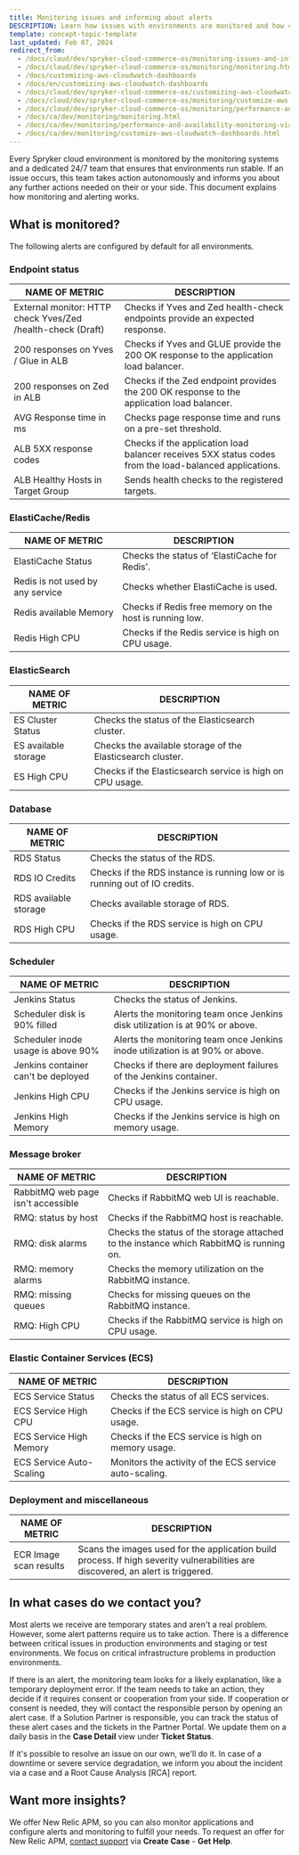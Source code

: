 ```yaml
---
title: Monitoring issues and informing about alerts
DESCRIPTION: Learn how issues with environments are monitored and how customers are informed about alerts on SCCOS
template: concept-topic-template
last_updated: Feb 07, 2024
redirect_from:
  - /docs/cloud/dev/spryker-cloud-commerce-os/monitoring-issues-and-informing-about-alerts.html
  - /docs/cloud/dev/spryker-cloud-commerce-os/monitoring/monitoring.html
  - /docs/customizing-aws-cloudwatch-dashboards
  - /docs/en/customizing-aws-cloudwatch-dashboards
  - /docs/cloud/dev/spryker-cloud-commerce-os/customizing-aws-cloudwatch-dashboards.html
  - /docs/cloud/dev/spryker-cloud-commerce-os/monitoring/customize-aws-cloudwatch-dashboards.html
  - /docs/cloud/dev/spryker-cloud-commerce-os/monitoring/performance-and-availability-monitoring-via-new-relic.html
  - /docs/ca/dev/monitoring/monitoring.html
  - /docs/ca/dev/monitoring/performance-and-availability-monitoring-via-new-relic.html
  - /docs/ca/dev/monitoring/customize-aws-cloudwatch-dashboards.html  
---
```


Every Spryker cloud environment is monitored by the monitoring systems and a dedicated 24/7 team that ensures that environments run stable. If an issue occurs, this team takes action autonomously and informs you about any further actions needed on their or your side. This document explains how monitoring and alerting works.

## What is monitored?

The following alerts are configured by default for all environments.

### Endpoint status

<div class="width-100">

| NAME OF METRIC   | DESCRIPTION  |
|---|---|
| External monitor: HTTP check Yves/Zed /health-check (Draft)   | Checks if Yves and Zed health-check endpoints provide an expected response.  |
| 200 responses on Yves / Glue in ALB  | Checks if Yves and GLUE provide the 200 OK response to the application load balancer.  |
| 200 responses on Zed in ALB  | Checks if the Zed endpoint provides the 200 OK response to the application load balancer.  |
| AVG Response time in ms  | Checks page response time and runs on a pre-set threshold.  |
| ALB 5XX response codes | Checks if the application load balancer receives 5XX status codes from the load-balanced applications.  |
| ALB Healthy Hosts in Target Group | Sends health checks to the registered targets.  |

</div>

### ElastiCache/Redis

<div class="width-100">

|NAME OF METRIC   | DESCRIPTION  |
|---|---|
| ElastiCache Status  | Checks the status of ‘ElastiCache for Redis’.  |
| Redis is not used by any service  | Checks whether ElastiCache is used.  |
| Redis available Memory  | Checks if Redis free memory on the host is running low.  |
| Redis High CPU  | Checks if the Redis service is high on CPU usage.  |

</div>

### ElasticSearch

<div class="width-100">

| NAME OF METRIC  | DESCRIPTION  |
|---|---|
| ES Cluster Status  | Checks the status of the Elasticsearch cluster.  |  
| ES available storage  | Checks the available storage of the Elasticsearch cluster.  |  
| ES High CPU  | Checks if the Elasticsearch service is high on CPU usage.  |  

</div>

### Database

<div class="width-100">

|  NAME OF METRIC | DESCRIPTION  |
|---|---|
| RDS Status  | Checks the status of the RDS.  |   
| RDS IO Credits  | Checks if the RDS instance is running low or is running out of IO credits.  |   
| RDS available storage  | Checks available storage of RDS.  |
| RDS High CPU   | Checks if the RDS service is high on CPU usage.  |


</div>

### Scheduler

<div class="width-100">

|  NAME OF METRIC | DESCRIPTION  |
|---|---|
| Jenkins Status  | Checks the status of Jenkins.  |
| Scheduler disk is 90% filled  | Alerts the monitoring team once Jenkins disk utilization is at 90% or above.  |
| Scheduler inode usage is above 90%  | Alerts the monitoring team once Jenkins inode utilization is at 90% or above.  |
| Jenkins container can't be deployed  | Checks if there are deployment failures of the Jenkins container.   |
| Jenkins High CPU  | Checks if the Jenkins service is high on CPU usage.   |
| Jenkins High Memory  | Checks if the Jenkins service is high on memory usage. |

</div>

### Message broker

<div class="width-100">

| NAME OF METRIC  | DESCRIPTION  |  
|---|---|
| RabbitMQ web page isn't accessible  | Checks if RabbitMQ web UI is reachable.  |
| RMQ: status by host  | Checks if the RabbitMQ host is reachable.  |
| RMQ: disk alarms  | Checks the status of the storage attached to the instance which RabbitMQ is running on.  |
| RMQ: memory alarms  | Checks the memory utilization on the RabbitMQ instance.   |
| RMQ: missing queues  | Checks for missing queues on the RabbitMQ instance.   |
| RMQ: High CPU  | Checks if the RabbitMQ service is high on CPU usage.   |

</div>

### Elastic Container Services (ECS)

<div class="width-100">

| NAME OF METRIC  | DESCRIPTION  |  
|---|---|
| ECS Service Status  | Checks the status of all ECS services.  |
| ECS Service High CPU  | Checks if the ECS service is high on CPU usage.  |
| ECS Service High Memory  | Checks if the ECS service is high on memory usage.  |
| ECS Service Auto-Scaling  | Monitors the activity of the ECS service auto-scaling.  |


</div>

### Deployment and miscellaneous

<div class="width-100">

| NAME OF METRIC  | DESCRIPTION  |  
|---|---|
| ECR Image scan results  | Scans the images used for the application build process. If high severity vulnerabilities are discovered, an alert is triggered.  |

</div>

## In what cases do we contact you?

Most alerts we receive are temporary states and aren't a real problem. However, some alert patterns require us to take action. There is a difference between critical issues in production environments and staging or test environments. We focus on critical infrastructure problems in production environments.

If there is an alert, the monitoring team looks for a likely explanation, like a temporary deployment error. If the team needs to take an action, they decide if it requires consent or cooperation from your side. If cooperation or consent is needed, they will contact the responsible person by opening an alert case. If a Solution Partner is responsible, you can track the status of these alert cases and the tickets in the Partner Portal. We update them on a daily basis in the **Case Detail** view under **Ticket Status**.

If it's possible to resolve an issue on our own, we'll do it. In case of a downtime or severe service degradation, we inform you about the incident via a case and a Root Cause Analysis [RCA] report.

## Want more insights?

We offer New Relic APM, so you can also monitor applications and configure alerts and monitoring to fulfill your needs. To request an offer for New Relic APM, [contact support](https://support.spryker.com) via **Create Case** - **Get Help**.
